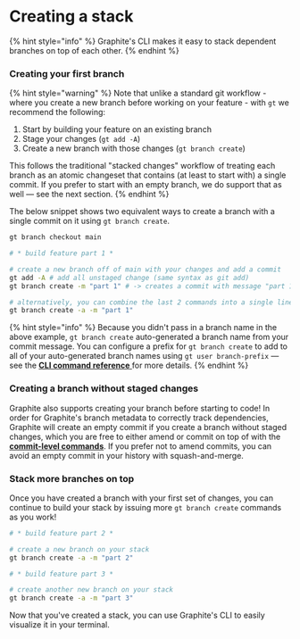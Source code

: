 # Creating a stack

{% hint style="info" %}
Graphite's CLI makes it easy to stack dependent branches on top of each other.
{% endhint %}

### Creating your first branch

{% hint style="warning" %}
Note that unlike a standard git workflow - where you create a new branch before working on your feature - with `gt` we recommend the following:

1. Start by building your feature on an existing branch
2. Stage your changes (`gt add -A`)
3. Create a new branch with those changes (`gt branch create`)

This follows the traditional "stacked changes" workflow of treating each branch as an atomic changeset that contains (at least to start with) a single commit. If you prefer to start with an empty branch, we do support that as well — see the next section.
{% endhint %}

The below snippet shows two equivalent ways to create a branch with a single commit on it using `gt branch create`.

```bash
gt branch checkout main

# * build feature part 1 *

# create a new branch off of main with your changes and add a commit
gt add -A # add all unstaged change (same syntax as git add)
gt branch create -m "part 1" # -> creates a commit with message "part 1" on a branch named "05-04-part_1" (inferred from the date and your commit message) 

# alternatively, you can combine the last 2 commands into a single line:
gt branch create -a -m "part 1"
```

{% hint style="info" %}
Because you didn't pass in a branch name in the above example, `gt branch create` auto-generated a branch name from your commit message. You can configure a prefix for `gt branch create` to add to all of your auto-generated branch names using `gt user branch-prefix` — see the [**CLI command reference** ](command-reference-v0.19/)for more details.
{% endhint %}

### Creating a branch without staged changes

Graphite also supports creating your branch before starting to code! In order for Graphite's branch metadata to correctly track dependencies, Graphite will create an empty commit if you create a branch without staged changes, which you are free to either amend or commit on top of with the [**commit-level commands**](updating-a-mid-stack-branch.md). If you prefer not to amend commits, you can avoid an empty commit in your history with squash-and-merge.

### Stack more branches on top

Once you have created a branch with your first set of changes, you can continue to build your stack by issuing more `gt branch create` commands as you work!

```bash
# * build feature part 2 *

# create a new branch on your stack
gt branch create -a -m "part 2"

# * build feature part 3 *

# create another new branch on your stack
gt branch create -a -m "part 3"
```

Now that you've created a stack, you can use Graphite's CLI to easily visualize it in your terminal.
